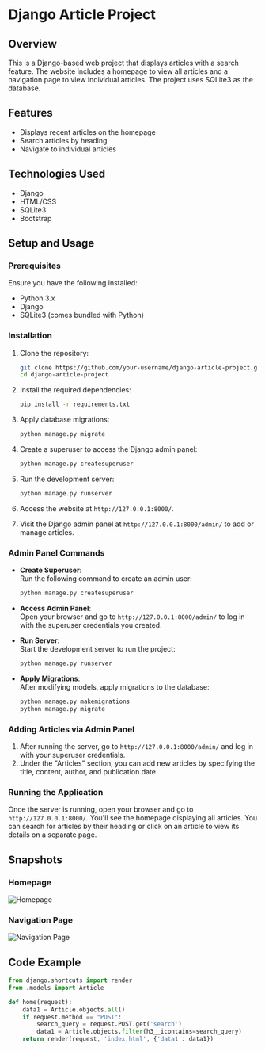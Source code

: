 
# Django Article Project

## Overview
This is a Django-based web project that displays articles with a search feature. The website includes a homepage to view all articles and a navigation page to view individual articles. The project uses SQLite3 as the database.

## Features
- Displays recent articles on the homepage
- Search articles by heading
- Navigate to individual articles

## Technologies Used
- Django
- HTML/CSS
- SQLite3
- Bootstrap

## Setup and Usage

### Prerequisites
Ensure you have the following installed:
- Python 3.x
- Django
- SQLite3 (comes bundled with Python)

### Installation
1. Clone the repository:
   ```bash
   git clone https://github.com/your-username/django-article-project.git
   cd django-article-project
   ```

2. Install the required dependencies:
   ```bash
   pip install -r requirements.txt
   ```

3. Apply database migrations:
   ```bash
   python manage.py migrate
   ```

4. Create a superuser to access the Django admin panel:
   ```bash
   python manage.py createsuperuser
   ```

5. Run the development server:
   ```bash
   python manage.py runserver
   ```

6. Access the website at `http://127.0.0.1:8000/`.

7. Visit the Django admin panel at `http://127.0.0.1:8000/admin/` to add or manage articles.

### Admin Panel Commands
- **Create Superuser**:  
  Run the following command to create an admin user:
  ```bash
  python manage.py createsuperuser
  ```

- **Access Admin Panel**:  
  Open your browser and go to `http://127.0.0.1:8000/admin/` to log in with the superuser credentials you created.

- **Run Server**:  
  Start the development server to run the project:
  ```bash
  python manage.py runserver
  ```

- **Apply Migrations**:  
  After modifying models, apply migrations to the database:
  ```bash
  python manage.py makemigrations
  python manage.py migrate
  ```

### Adding Articles via Admin Panel
1. After running the server, go to `http://127.0.0.1:8000/admin/` and log in with your superuser credentials.
2. Under the "Articles" section, you can add new articles by specifying the title, content, author, and publication date.

### Running the Application
Once the server is running, open your browser and go to `http://127.0.0.1:8000/`. You'll see the homepage displaying all articles. You can search for articles by their heading or click on an article to view its details on a separate page.

## Snapshots
### Homepage
![Homepage](static/imgaes/home.png)

### Navigation Page
![Navigation Page](imgaes/navigation.png)

## Code Example
```python
from django.shortcuts import render
from .models import Article

def home(request):
    data1 = Article.objects.all()
    if request.method == "POST":
        search_query = request.POST.get('search')
        data1 = Article.objects.filter(h3__icontains=search_query)
    return render(request, 'index.html', {'data1': data1})
```
